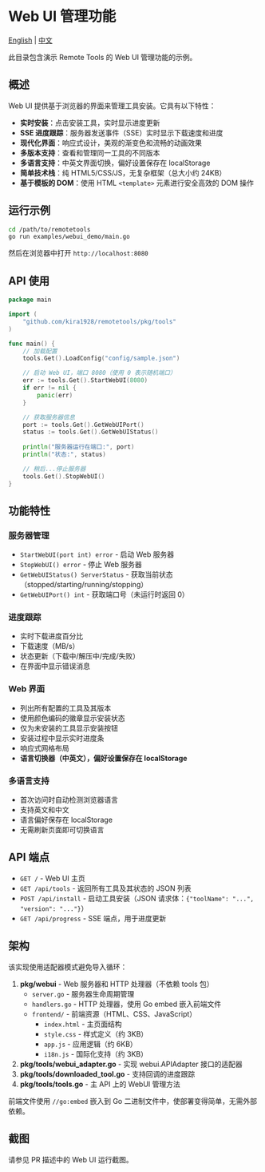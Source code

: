 # Web UI 管理功能

[English](README.md) | [中文](README_zh.md)

此目录包含演示 Remote Tools 的 Web UI 管理功能的示例。

## 概述

Web UI 提供基于浏览器的界面来管理工具安装。它具有以下特性：

- **实时安装**：点击安装工具，实时显示进度更新
- **SSE 进度跟踪**：服务器发送事件（SSE）实时显示下载速度和进度
- **现代化界面**：响应式设计，美观的渐变色和流畅的动画效果
- **多版本支持**：查看和管理同一工具的不同版本
- **多语言支持**：中英文界面切换，偏好设置保存在 localStorage
- **简单技术栈**：纯 HTML5/CSS/JS，无复杂框架（总大小约 24KB）
- **基于模板的 DOM**：使用 HTML `<template>` 元素进行安全高效的 DOM 操作

## 运行示例

```bash
cd /path/to/remotetools
go run examples/webui_demo/main.go
```

然后在浏览器中打开 `http://localhost:8080`

## API 使用

```go
package main

import (
    "github.com/kira1928/remotetools/pkg/tools"
)

func main() {
    // 加载配置
    tools.Get().LoadConfig("config/sample.json")

    // 启动 Web UI，端口 8080（使用 0 表示随机端口）
    err := tools.Get().StartWebUI(8080)
    if err != nil {
        panic(err)
    }

    // 获取服务器信息
    port := tools.Get().GetWebUIPort()
    status := tools.Get().GetWebUIStatus()
    
    println("服务器运行在端口:", port)
    println("状态:", status)

    // 稍后...停止服务器
    tools.Get().StopWebUI()
}
```

## 功能特性

### 服务器管理
- `StartWebUI(port int) error` - 启动 Web 服务器
- `StopWebUI() error` - 停止 Web 服务器
- `GetWebUIStatus() ServerStatus` - 获取当前状态（stopped/starting/running/stopping）
- `GetWebUIPort() int` - 获取端口号（未运行时返回 0）

### 进度跟踪
- 实时下载进度百分比
- 下载速度（MB/s）
- 状态更新（下载中/解压中/完成/失败）
- 在界面中显示错误消息

### Web 界面
- 列出所有配置的工具及其版本
- 使用颜色编码的徽章显示安装状态
- 仅为未安装的工具显示安装按钮
- 安装过程中显示实时进度条
- 响应式网格布局
- **语言切换器（中英文），偏好设置保存在 localStorage**

### 多语言支持
- 首次访问时自动检测浏览器语言
- 支持英文和中文
- 语言偏好保存在 localStorage
- 无需刷新页面即可切换语言

## API 端点

- `GET /` - Web UI 主页
- `GET /api/tools` - 返回所有工具及其状态的 JSON 列表
- `POST /api/install` - 启动工具安装（JSON 请求体：`{"toolName": "...", "version": "..."}`）
- `GET /api/progress` - SSE 端点，用于进度更新

## 架构

该实现使用适配器模式避免导入循环：

1. **pkg/webui** - Web 服务器和 HTTP 处理器（不依赖 tools 包）
   - `server.go` - 服务器生命周期管理
   - `handlers.go` - HTTP 处理器，使用 Go embed 嵌入前端文件
   - `frontend/` - 前端资源（HTML、CSS、JavaScript）
     - `index.html` - 主页面结构
     - `style.css` - 样式定义（约 3KB）
     - `app.js` - 应用逻辑（约 6KB）
     - `i18n.js` - 国际化支持（约 3KB）
2. **pkg/tools/webui_adapter.go** - 实现 webui.APIAdapter 接口的适配器
3. **pkg/tools/downloaded_tool.go** - 支持回调的进度跟踪
4. **pkg/tools/tools.go** - 主 API 上的 WebUI 管理方法

前端文件使用 `//go:embed` 嵌入到 Go 二进制文件中，使部署变得简单，无需外部依赖。

## 截图

请参见 PR 描述中的 Web UI 运行截图。
